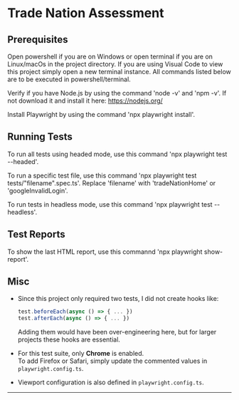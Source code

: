 # Trade Nation Assessment

##  Prerequisites

Open powershell if you are on Windows or open terminal if you are on Linux/macOs in the project directory. If you are using Visual Code to view this project simply open a new terminal instance.
All commands listed below are to be executed in powershell/terminal.

Verify if you have Node.js by using the command 'node -v' and 'npm -v'.
If not download it and install it here: https://nodejs.org/

Install Playwright by using the command 'npx playwright install'.


##  Running Tests

To run all tests using headed mode, use this command 'npx playwright test --headed'.

To run a specific test file, use this command 'npx playwright test tests/"filename".spec.ts'. Replace 'filename' with 'tradeNationHome' or 'googleInvalidLogin'. 

To run tests in headless mode, use this command 'npx playwright test --headless'.


## Test Reports

To show the last HTML report, use this commannd 'npx playwright show-report'.


##  Misc 

- Since this project only required two tests, I did not create hooks like:
  ```ts
  test.beforeEach(async () => { ... })
  test.afterEach(async () => { ... })
  ```
  Adding them would have been over-engineering here, but for larger projects these hooks are essential.

- For this test suite, only **Chrome** is enabled.  
  To add Firefox or Safari, simply update the commented values in `playwright.config.ts`.

- Viewport configuration is also defined in `playwright.config.ts`.

---
